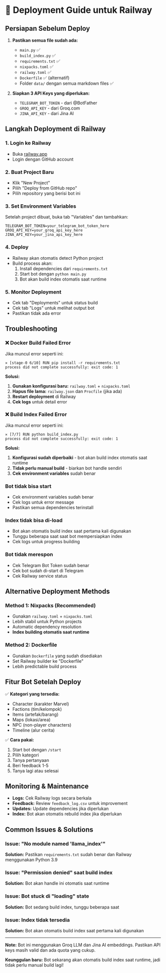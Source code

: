 # 🚀 Deployment Guide untuk Railway

## Persiapan Sebelum Deploy

1. **Pastikan semua file sudah ada:**
   - `main.py` ✅
   - `build_index.py` ✅
   - `requirements.txt` ✅
   - `nixpacks.toml` ✅
   - `railway.toml` ✅
   - `Dockerfile` ✅ (alternatif)
   - Folder `data/` dengan semua markdown files ✅

2. **Siapkan 3 API Keys yang diperlukan:**
   - `TELEGRAM_BOT_TOKEN` - dari @BotFather
   - `GROQ_API_KEY` - dari Groq.com
   - `JINA_API_KEY` - dari Jina AI

## Langkah Deployment di Railway

### 1. Login ke Railway
- Buka [railway.app](https://railway.app)
- Login dengan GitHub account

### 2. Buat Project Baru
- Klik "New Project"
- Pilih "Deploy from GitHub repo"
- Pilih repository yang berisi bot ini

### 3. Set Environment Variables
Setelah project dibuat, buka tab "Variables" dan tambahkan:

```
TELEGRAM_BOT_TOKEN=your_telegram_bot_token_here
GROQ_API_KEY=your_groq_api_key_here
JINA_API_KEY=your_jina_api_key_here
```

### 4. Deploy
- Railway akan otomatis detect Python project
- Build process akan:
  1. Install dependencies dari `requirements.txt`
  2. Start bot dengan `python main.py`
  3. Bot akan build index otomatis saat runtime

### 5. Monitor Deployment
- Cek tab "Deployments" untuk status build
- Cek tab "Logs" untuk melihat output bot
- Pastikan tidak ada error

## Troubleshooting

### ❌ Docker Build Failed Error
Jika muncul error seperti ini:
```
✕ [stage-0 6/10] RUN pip install -r requirements.txt
process did not complete successfully: exit code: 1
```

**Solusi:**
1. **Gunakan konfigurasi baru:** `railway.toml` + `nixpacks.toml`
2. **Hapus file lama:** `railway.json` dan `Procfile` (jika ada)
3. **Restart deployment** di Railway
4. **Cek logs** untuk detail error

### ❌ Build Index Failed Error
Jika muncul error seperti ini:
```
✕ [7/7] RUN python build_index.py
process did not complete successfully: exit code: 1
```

**Solusi:**
1. **Konfigurasi sudah diperbaiki** - bot akan build index otomatis saat runtime
2. **Tidak perlu manual build** - biarkan bot handle sendiri
3. **Cek environment variables** sudah benar

### Bot tidak bisa start
- Cek environment variables sudah benar
- Cek logs untuk error message
- Pastikan semua dependencies terinstall

### Index tidak bisa di-load
- Bot akan otomatis build index saat pertama kali digunakan
- Tunggu beberapa saat saat bot mempersiapkan index
- Cek logs untuk progress building

### Bot tidak merespon
- Cek Telegram Bot Token sudah benar
- Cek bot sudah di-start di Telegram
- Cek Railway service status

## Alternative Deployment Methods

### Method 1: Nixpacks (Recommended)
- Gunakan `railway.toml` + `nixpacks.toml`
- Lebih stabil untuk Python projects
- Automatic dependency resolution
- **Index building otomatis saat runtime**

### Method 2: Dockerfile
- Gunakan `Dockerfile` yang sudah disediakan
- Set Railway builder ke "Dockerfile"
- Lebih predictable build process

## Fitur Bot Setelah Deploy

✅ **Kategori yang tersedia:**
- Character (karakter Marvel)
- Factions (tim/kelompok)
- Items (artefak/barang)
- Maps (lokasi/area)
- NPC (non-player characters)
- Timeline (alur cerita)

✅ **Cara pakai:**
1. Start bot dengan `/start`
2. Pilih kategori
3. Tanya pertanyaan
4. Beri feedback 1-5
5. Tanya lagi atau selesai

## Monitoring & Maintenance

- **Logs:** Cek Railway logs secara berkala
- **Feedback:** Review `feedback_log.csv` untuk improvement
- **Updates:** Update dependencies jika diperlukan
- **Index:** Bot akan otomatis rebuild index jika diperlukan

## Common Issues & Solutions

### Issue: "No module named 'llama_index'"
**Solution:** Pastikan `requirements.txt` sudah benar dan Railway menggunakan Python 3.9

### Issue: "Permission denied" saat build index
**Solution:** Bot akan handle ini otomatis saat runtime

### Issue: Bot stuck di "loading" state
**Solution:** Bot sedang build index, tunggu beberapa saat

### Issue: Index tidak tersedia
**Solution:** Bot akan otomatis build index saat pertama kali digunakan

---

**Note:** Bot ini menggunakan Groq LLM dan Jina AI embeddings. Pastikan API keys masih valid dan ada quota yang cukup.

**Keunggulan baru:** Bot sekarang akan otomatis build index saat runtime, jadi tidak perlu manual build lagi! 